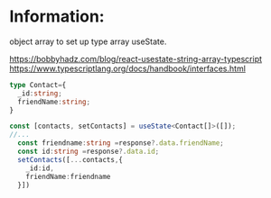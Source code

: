
# Information:
  object array to set up type array useState.

https://bobbyhadz.com/blog/react-usestate-string-array-typescript
https://www.typescriptlang.org/docs/handbook/interfaces.html

```ts
type Contact={
  _id:string;
  friendName:string;
}

const [contacts, setContacts] = useState<Contact[]>([]);
//...
  const friendname:string =response?.data.friendName;
  const id:string =response?.data.id;
  setContacts([...contacts,{
    _id:id,
    friendName:friendname
  }])
```